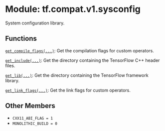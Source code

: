 <div itemscope itemtype="http://developers.google.com/ReferenceObject">
<meta itemprop="name" content="tf.compat.v1.sysconfig" />
<meta itemprop="path" content="Stable" />
<meta itemprop="property" content="CXX11_ABI_FLAG"/>
<meta itemprop="property" content="MONOLITHIC_BUILD"/>
</div>

# Module: tf.compat.v1.sysconfig

System configuration library.

<!-- Placeholder for "Used in" -->


## Functions

[`get_compile_flags(...)`](../../../tf/sysconfig/get_compile_flags.md): Get the compilation flags for custom operators.

[`get_include(...)`](../../../tf/sysconfig/get_include.md): Get the directory containing the TensorFlow C++ header files.

[`get_lib(...)`](../../../tf/sysconfig/get_lib.md): Get the directory containing the TensorFlow framework library.

[`get_link_flags(...)`](../../../tf/sysconfig/get_link_flags.md): Get the link flags for custom operators.

## Other Members

* `CXX11_ABI_FLAG = 1` <a id="CXX11_ABI_FLAG"></a>
* `MONOLITHIC_BUILD = 0` <a id="MONOLITHIC_BUILD"></a>
